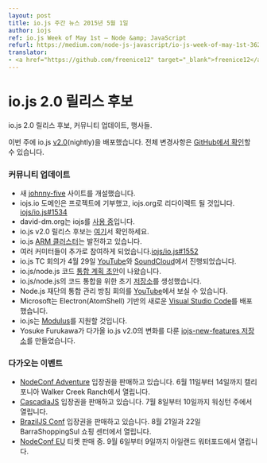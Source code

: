 ```yaml
---
layout: post
title: io.js 주간 뉴스 2015년 5월 1일
author: iojs
ref: io.js Week of May 1st — Node &amp; JavaScript
refurl: https://medium.com/node-js-javascript/io-js-week-of-may-1st-362e01678d48
translator:
- <a href="https://github.com/freenice12" target="_blank">freenice12</a>
---
```


# io.js 2.0 릴리스 후보

<!--
io.js 2.0 release candidate, community updates and events.
-->
io.js 2.0 릴리스 후보, 커뮤니티 업데이트, 행사들.

<!--
io.js 2.0 release candidate
This week we had one io.js nightly release v2.0, complete changelog will be found soon on GitHub.
-->
이번 주에 io.js [v2.0](https://iojs.org/download/nightly/v2.0.0-nightly20150501b4ad5d7050/)(nightly)을 배포했습니다. 전체 변경사항은 [GitHub에서 확인](https://github.com/iojs/io.js/blob/v1.x/CHANGELOG.md)할 수 있습니다.

### 커뮤니티 업데이트
<!--
* New [johnny-five](http://johnny-five.io/) site launched.
* iojs.io domain was donated to the project and it will redirect to iojs.org [iojs/io.js#1534](http://techcrunch.com/2015/04/14/popular-javascript-package-manager-npm-raises-8m-launches-private-modules/).
* david-dm.org is [now running](https://medium.com/@programmer/thoughts-on-node-foundation-abcf86c72786) on iojs.
* io.js v2.0 release candidate is [out](https://iojs.org/download/nightly/v2.0.0-nightly20150501b4ad5d7050/).
* io.js [ARM cluster](https://twitter.com/rvagg/status/593226114992087041) is growing.
* Onboarding another batch of committers [iojs/io.js#1552](https://github.com/iojs/io.js/issues/1552)
* io.js TC meeting 4/29 on [YouTube](https://www.youtube.com/watch?v=-e675TT4WEA) and [SoundCloud](https://twitter.com/dotproto/status/594145574204510208).
* io.js/node.js code [convergence plan draft](https://github.com/jasnell/dev-policy/blob/master/convergence.md).
* initial [repo](https://github.com/jasnell/node.js-convergence) for code convergence work for io.js/node.js.
* Node.js Foundation Governance/Convergence Call on [YouTube](https://www.youtube.com/watch?v=u9h0s3YtNAU).
* Microsoft releases new [Visual Studio Code](https://code.visualstudio.com/) based on Electron (AtomShell).
* io.js support coming to [Modulus](http://blog.modulus.io/upcoming-updates-for-nodejs-applications)
* Yosuke Furukawa created [iojs-new-features repo](https://github.com/yosuke-furukawa/iojs-new-features) with upcoming changes in io.js v2.0.
-->

* 새 [johnny-five](http://johnny-five.io/) 사이트를 개설했습니다.
* iojs.io 도메인은 프로젝트에 기부했고, iojs.org로 리다이렉트 될 것입니다. [iojs/io.js#1534](https://github.com/iojs/io.js/issues/1534)
* david-dm.org는 iojs를 [사용 중](https://twitter.com/_alanshaw/status/592855646124531713)입니다.
* io.js v2.0 릴리스 후보는 [여기](https://iojs.org/download/nightly/v2.0.0-nightly20150501b4ad5d7050/)서 확인하세요.
* io.js [ARM 클러스터](https://twitter.com/rvagg/status/593226114992087041)는 발전하고 있습니다.
* 여러 커미터들이 추가로 참여하게 되었습니다.[iojs/io.js#1552](https://github.com/iojs/io.js/issues/1552)
* io.js TC 회의가 4월 29일 [YouTube](https://www.youtube.com/watch?v=-e675TT4WEA)와 [SoundCloud](https://twitter.com/dotproto/status/594145574204510208)에서 진행되었습니다.
* io.js/node.js 코드 [통합 계획 초안](https://github.com/jasnell/dev-policy/blob/master/convergence.md)이 나왔습니다.
* io.js/node.js의 코드 통합을 위한 초기 [저장소](https://github.com/jasnell/node.js-convergence)를 생성했습니다.
* Node.js 재단의 통합 관리 방침 회의를 [YouTube](https://www.youtube.com/watch?v=u9h0s3YtNAU)에서 보실 수 있습니다.
* Microsoft는 Electron(AtomShell) 기반의 새로운 [Visual Studio Code](https://code.visualstudio.com/)를 배포했습니다.
* io.js는 [Modulus](http://blog.modulus.io/upcoming-updates-for-nodejs-applications)를 지원할 것입니다.
* Yosuke Furukawa가 다가올 io.js v2.0의 변화를 다룬 [iojs-new-features 저장소](https://github.com/yosuke-furukawa/iojs-new-features)를 만들었습니다.


### 다가오는 이벤트
<!--
* [NodeConf Adventure](http://nodeconf.com/) tickets are on sale, June 11th — 14th at Walker Creek Ranch, CA
* [CascadiaJS](http://2015.cascadiajs.com/) tickets are on sale, July 8th — 10th at Washington State
* [BrazilJS Conf](http://braziljs.com.br/) tickets are on sale, August 21st — 22nd at Shopping Center BarraShoppingSul
* [NodeConf EU](http://nodeconf.eu/) tickets are on sale, September 6th — 9th at Waterford, Ireland
-->

* [NodeConf Adventure](http://nodeconf.com/) 입장권을 판매하고 있습니다. 6월 11일부터 14일까지 캘리포니아 Walker Creek Ranch에서 열립니다.
* [CascadiaJS](http://2015.cascadiajs.com/) 입장권을 판매하고 있습니다. 7월 8일부터 10일까지 워싱턴 주에서 열립니다.
* [BrazilJS Conf]( http://braziljs.com.br/) 입장권을 판매하고 있습니다. 8월 21일과 22일 BarraShoppingSul 쇼핑 센터에서 열립니다.
* [NodeConf EU](http://nodeconf.eu/) 티켓 판매 중. 9월 6일부터 9일까지 아일랜드 워터포드에서 열립니다.
